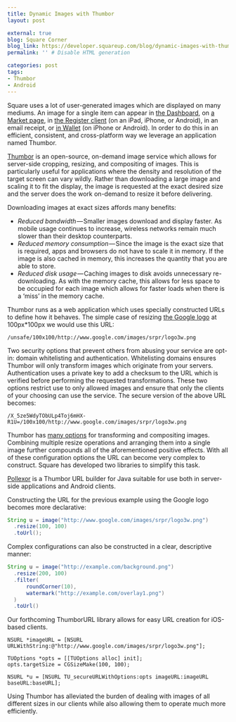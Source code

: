 ```yaml
---
title: Dynamic Images with Thumbor
layout: post

external: true
blog: Square Corner
blog_link: https://developer.squareup.com/blog/dynamic-images-with-thumbor
permalink: '' # Disable HTML generation

categories: post
tags:
- Thumbor
- Android
---
```


Square uses a lot of user-generated images which are displayed on many mediums. An image for a single item can appear in [the Dashboard](https://squareup.com/dashboard), on [a Market page](https://squareup.com/market), in [the Register client](https://squareup.com/register) (on an iPad, iPhone, or Android), in an email receipt, or [in Wallet](https://squareup.com/wallet) (on iPhone or Android). In order to do this in an efficient, consistent, and cross-platform way we leverage an application named Thumbor.

[Thumbor](http://github.com/globocom/thumbor/) is an open-source, on-demand image service which allows for server-side cropping, resizing, and compositing of images. This is particularly useful for applications where the density and resolution of the target screen can vary wildly. Rather than downloading a large image and scaling it to fit the display, the image is requested at the exact desired size and the server does the work on-demand to resize it before delivering.

Downloading images at exact sizes affords many benefits:

* _Reduced bandwidth_ — Smaller images download and display faster. As mobile usage continues to increase, wireless networks remain much slower than their desktop counterparts.
* _Reduced memory consumption_ — Since the image is the exact size that is required, apps and browsers do not have to scale it in memory. If the image is also cached in memory, this increases the quantity that you are able to store.
* _Reduced disk usage_ — Caching images to disk avoids unnecessary re-downloading. As with the memory cache, this allows for less space to be occupied for each image which allows for faster loads when there is a ‘miss’ in the memory cache.

Thumbor runs as a web application which uses specially constructed URLs to define how it behaves. The simple case of resizing [the Google logo](http://www.google.com/images/srpr/logo3w.png) at 100px\*100px we would use this URL:

```
/unsafe/100x100/http://www.google.com/images/srpr/logo3w.png
```

Two security options that prevent others from abusing your service are opt-in: domain whitelisting and authentication. Whitelisting domains ensures Thumbor will only transform images which originate from your servers. Authentication uses a private key to add a checksum to the URL which is verified before performing the requested transformations. These two options restrict use to only allowed images and ensure that only the clients of your choosing can use the service. The secure version of the above URL becomes:

```
/X_5ze5WdyTObULp4Toj6mHX-R1U=/100x100/http://www.google.com/images/srpr/logo3w.png
```

Thumbor has [many options](https://github.com/globocom/thumbor/wiki/Usage) for transforming and compositing images. Combining multiple resize operations and arranging them into a single image further compounds all of the aforementioned positive effects. With all of these configuration options the URL can become very complex to construct. Square has developed two libraries to simplify this task.

[Pollexor](http://square.github.com/pollexor/) is a Thumbor URL builder for Java suitable for use both in server-side applications and Android clients.

Constructing the URL for the previous example using the Google logo becomes more declarative:

```java
String u = image("http://www.google.com/images/srpr/logo3w.png")
  .resize(100, 100)
  .toUrl();
```

Complex configurations can also be constructed in a clear, descriptive manner:

```java
String u = image("http://example.com/background.png")
  .resize(200, 100)
  .filter(
      roundCorner(10),
      watermark("http://example.com/overlay1.png")
  )
  .toUrl()
```

Our forthcoming ThumborURL library allows for easy URL creation for iOS-based clients.

```objc
NSURL *imageURL = [NSURL URLWithString:@"http://www.google.com/images/srpr/logo3w.png"];

TUOptions *opts = [[TUOptions alloc] init];
opts.targetSize = CGSizeMake(100, 100);

NSURL *u = [NSURL TU_secureURLWithOptions:opts imageURL:imageURL baseURL:baseURL];
```

Using Thumbor has alleviated the burden of dealing with images of all different sizes in our clients while also allowing them to operate much more efficiently.